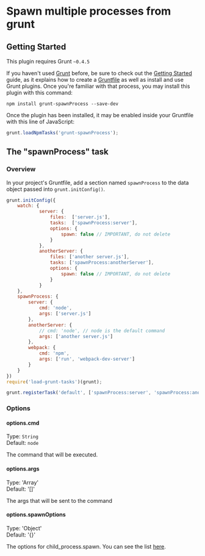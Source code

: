 # Spawn multiple processes from grunt

## Getting Started
This plugin requires Grunt `~0.4.5`

If you haven't used [Grunt](http://gruntjs.com/) before, be sure to check out the [Getting Started](http://gruntjs.com/getting-started) guide, as it explains how to create a [Gruntfile](http://gruntjs.com/sample-gruntfile) as well as install and use Grunt plugins. Once you're familiar with that process, you may install this plugin with this command:

```shell
npm install grunt-spawnProcess --save-dev
```

Once the plugin has been installed, it may be enabled inside your Gruntfile with this line of JavaScript:

```javascript
grunt.loadNpmTasks('grunt-spawnProcess');
```

## The "spawnProcess" task
### Overview
In your project's Gruntfile, add a section named `spawnProcess` to the data object passed into `grunt.initConfig()`.

```javascript
grunt.initConfig({
    watch: {
            server: {
                files:  ['server.js'],
                tasks:  ['spawnProcess:server'],
                options: {
                    spawn: false // IMPORTANT, do not delete
                }
            },
            anotherServer: {
                files: ['another server.js'],
                tasks: ['spawnProcess:anotherServer'],
                options: {
                    spawn: false // IMPORTANT, do not delete
                }
            }
    },
    spawnProcess: {
        server: {
            cmd: 'node',
            args: ['server.js']
        },
        anotherServer: {
            // cmd: 'node', // node is the default command
            args: ['another server.js']
        },
        webpack: {
            cmd: 'npm',
            args: ['run', 'webpack-dev-server']
        }
    }
})
require('load-grunt-tasks')(grunt);

grunt.registerTask('default', ['spawnProcess:server', 'spawnProcess:anotherServer', 'spawnProcess:webpack', 'watch']);
```

### Options

#### options.cmd

Type: `String`  
Default: `node`

The command that will be executed.

#### options.args

Type: 'Array'  
Default: '[]'

The args that will be sent to the command

#### options.spawnOptions

Type: 'Object'  
Default: '{}'

The options for child_process.spawn. You can see the list [here](https://nodejs.org/api/child_process.html#child_process_child_process_exec_command_options_callback).
